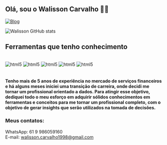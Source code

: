 ## Olá, sou o Walisson Carvalho 👋👋


[![Blog](https://img.shields.io/badge/LinkedIn-0077B5?style=for-the-badge&logo=linkedin&logoColor=white)](https://www.linkedin.com/in/wacarv-/)



![Walisson GitHub stats](https://github-readme-stats.vercel.app/api?username=WalissonCarvalhoo&show_icons=true&theme=onedark)

## Ferramentas que tenho conhecimento

<div style="display: inline_block"><br/>
    <img algn="center" alt=html5 src="https://img.shields.io/badge/Microsoft_Office-D83B01?style=for-the-badge&logo=microsoft-office&logoColor=white"/>
    <img algn="center" alt=html5 src="https://img.shields.io/badge/HTML5-E34F26?style=for-the-badge&logo=html5&logoColor=white"/>
    <img algn="center" alt=html5 src="https://img.shields.io/badge/SQLite-07405E?style=for-the-badge&logo=sqlite&logoColor=white"/>
    <img algn="center" alt=html5 src="https://img.shields.io/badge/MySQL-00000F?style=for-the-badge&logo=mysql&logoColor=white"/>
    <img algn="center" alt=html5 src="https://img.shields.io/badge/Python-3776AB?style=for-the-badge&logo=python&logoColor=white"/>
</div><br/>

#### Tenho mais de 5 anos de experiência no mercado de serviços financeiros e há alguns meses iniciei uma transição de carreira, onde decidi me tornar um profissional orientado a dados. Para atingir esse objetivo, dediquei todo o meu esforço em adquirir sólidos conhecimentos em ferramentas e conceitos para me tornar um profissional completo, com o objetivo de gerar insights que serão utilizados na tomada de decisões.



### Meus contatos: 
WhatsApp: 61 9 986059160 <br/>
E-mail: walisson.carvalho1998@gmail.com
